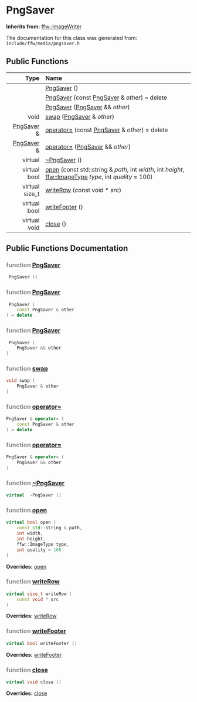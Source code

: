 PngSaver
===================================


**Inherits from:** [ffw::ImageWriter](ffw_ImageWriter.html)

The documentation for this class was generated from: `include/ffw/media/pngsaver.h`



## Public Functions

| Type | Name |
| -------: | :------- |
|   | [PngSaver](#731e57ad) ()  |
|   | [PngSaver](#9e4756ba) (const [PngSaver](ffw_PngSaver.html) & _other_) = delete  |
|   | [PngSaver](#8853d76b) ([PngSaver](ffw_PngSaver.html) && _other_)  |
|  void | [swap](#3c354715) ([PngSaver](ffw_PngSaver.html) & _other_)  |
|  [PngSaver](ffw_PngSaver.html) & | [operator=](#2fc893f6) (const [PngSaver](ffw_PngSaver.html) & _other_) = delete  |
|  [PngSaver](ffw_PngSaver.html) & | [operator=](#c6368efd) ([PngSaver](ffw_PngSaver.html) && _other_)  |
|  virtual  | [~PngSaver](#61324658) ()  |
|  virtual bool | [open](#169b966c) (const std::string & _path_, int _width_, int _height_, [ffw::ImageType](ffw.html#fa711f90) _type_, int _quality_ = 100)  |
|  virtual size_t | [writeRow](#30f9a5a5) (const void * _src_)  |
|  virtual bool | [writeFooter](#43cf6063) ()  |
|  virtual void | [close](#84c6ad7e) ()  |


## Public Functions Documentation

### <span style="opacity:0.5;">function</span> <a id="731e57ad" href="#731e57ad">PngSaver</a>

```cpp
 PngSaver () 
```



### <span style="opacity:0.5;">function</span> <a id="9e4756ba" href="#9e4756ba">PngSaver</a>

```cpp
 PngSaver (
    const PngSaver & other
) = delete 
```



### <span style="opacity:0.5;">function</span> <a id="8853d76b" href="#8853d76b">PngSaver</a>

```cpp
 PngSaver (
    PngSaver && other
) 
```



### <span style="opacity:0.5;">function</span> <a id="3c354715" href="#3c354715">swap</a>

```cpp
void swap (
    PngSaver & other
) 
```



### <span style="opacity:0.5;">function</span> <a id="2fc893f6" href="#2fc893f6">operator=</a>

```cpp
PngSaver & operator= (
    const PngSaver & other
) = delete 
```



### <span style="opacity:0.5;">function</span> <a id="c6368efd" href="#c6368efd">operator=</a>

```cpp
PngSaver & operator= (
    PngSaver && other
) 
```



### <span style="opacity:0.5;">function</span> <a id="61324658" href="#61324658">~PngSaver</a>

```cpp
virtual  ~PngSaver () 
```



### <span style="opacity:0.5;">function</span> <a id="169b966c" href="#169b966c">open</a>

```cpp
virtual bool open (
    const std::string & path,
    int width,
    int height,
    ffw::ImageType type,
    int quality = 100
) 
```



**Overrides:** [open](/doc/ffw_ImageWriter.md#c742773b)

### <span style="opacity:0.5;">function</span> <a id="30f9a5a5" href="#30f9a5a5">writeRow</a>

```cpp
virtual size_t writeRow (
    const void * src
) 
```



**Overrides:** [writeRow](/doc/ffw_ImageWriter.md#fb673e42)

### <span style="opacity:0.5;">function</span> <a id="43cf6063" href="#43cf6063">writeFooter</a>

```cpp
virtual bool writeFooter () 
```



**Overrides:** [writeFooter](/doc/ffw_ImageWriter.md#5377830a)

### <span style="opacity:0.5;">function</span> <a id="84c6ad7e" href="#84c6ad7e">close</a>

```cpp
virtual void close () 
```



**Overrides:** [close](/doc/ffw_ImageWriter.md#03dcc1a2)



